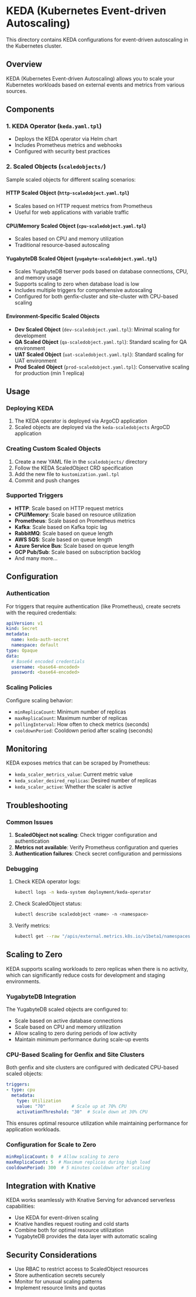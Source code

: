# KEDA (Kubernetes Event-driven Autoscaling)

This directory contains KEDA configurations for event-driven autoscaling in the Kubernetes cluster.

## Overview

KEDA (Kubernetes Event-driven Autoscaling) allows you to scale your Kubernetes workloads based on external events and metrics from various sources.

## Components

### 1. KEDA Operator (`keda.yaml.tpl`)

- Deploys the KEDA operator via Helm chart
- Includes Prometheus metrics and webhooks
- Configured with security best practices

### 2. Scaled Objects (`scaledobjects/`)

Sample scaled objects for different scaling scenarios:

#### HTTP Scaled Object (`http-scaledobject.yaml.tpl`)

- Scales based on HTTP request metrics from Prometheus
- Useful for web applications with variable traffic

#### CPU/Memory Scaled Object (`cpu-scaledobject.yaml.tpl`)

- Scales based on CPU and memory utilization
- Traditional resource-based autoscaling

#### YugabyteDB Scaled Object (`yugabyte-scaledobject.yaml.tpl`)

- Scales YugabyteDB tserver pods based on database connections, CPU, and memory usage
- Supports scaling to zero when database load is low
- Includes multiple triggers for comprehensive autoscaling
- Configured for both genfix-cluster and site-cluster with CPU-based scaling

#### Environment-Specific Scaled Objects

- **Dev Scaled Object** (`dev-scaledobject.yaml.tpl`): Minimal scaling for development
- **QA Scaled Object** (`qa-scaledobject.yaml.tpl`): Standard scaling for QA environment
- **UAT Scaled Object** (`uat-scaledobject.yaml.tpl`): Standard scaling for UAT environment
- **Prod Scaled Object** (`prod-scaledobject.yaml.tpl`): Conservative scaling for production (min 1 replica)

## Usage

### Deploying KEDA

1. The KEDA operator is deployed via ArgoCD application
2. Scaled objects are deployed via the `keda-scaledobjects` ArgoCD application

### Creating Custom Scaled Objects

1. Create a new YAML file in the `scaledobjects/` directory
2. Follow the KEDA ScaledObject CRD specification
3. Add the new file to `kustomization.yaml.tpl`
4. Commit and push changes

### Supported Triggers

- **HTTP**: Scale based on HTTP request metrics
- **CPU/Memory**: Scale based on resource utilization
- **Prometheus**: Scale based on Prometheus metrics
- **Kafka**: Scale based on Kafka topic lag
- **RabbitMQ**: Scale based on queue length
- **AWS SQS**: Scale based on queue length
- **Azure Service Bus**: Scale based on queue length
- **GCP Pub/Sub**: Scale based on subscription backlog
- And many more...

## Configuration

### Authentication

For triggers that require authentication (like Prometheus), create secrets with the required credentials:

```yaml
apiVersion: v1
kind: Secret
metadata:
  name: keda-auth-secret
  namespace: default
type: Opaque
data:
  # Base64 encoded credentials
  username: <base64-encoded>
  password: <base64-encoded>
```

### Scaling Policies

Configure scaling behavior:

- `minReplicaCount`: Minimum number of replicas
- `maxReplicaCount`: Maximum number of replicas
- `pollingInterval`: How often to check metrics (seconds)
- `cooldownPeriod`: Cooldown period after scaling (seconds)

## Monitoring

KEDA exposes metrics that can be scraped by Prometheus:

- `keda_scaler_metrics_value`: Current metric value
- `keda_scaler_desired_replicas`: Desired number of replicas
- `keda_scaler_active`: Whether the scaler is active

## Troubleshooting

### Common Issues

1. **ScaledObject not scaling**: Check trigger configuration and authentication
2. **Metrics not available**: Verify Prometheus configuration and queries
3. **Authentication failures**: Check secret configuration and permissions

### Debugging

1. Check KEDA operator logs:

   ```bash
   kubectl logs -n keda-system deployment/keda-operator
   ```

2. Check ScaledObject status:

   ```bash
   kubectl describe scaledobject <name> -n <namespace>
   ```

3. Verify metrics:

   ```bash
   kubectl get --raw "/apis/external.metrics.k8s.io/v1beta1/namespaces/default/scaledobjects/http-scaledobject"
   ```

## Scaling to Zero

KEDA supports scaling workloads to zero replicas when there is no activity, which can significantly reduce costs for development and staging environments.

### YugabyteDB Integration

The YugabyteDB scaled objects are configured to:

- Scale based on active database connections
- Scale based on CPU and memory utilization
- Allow scaling to zero during periods of low activity
- Maintain minimum performance during scale-up events

### CPU-Based Scaling for Genfix and Site Clusters

Both genfix and site clusters are configured with dedicated CPU-based scaled objects:

```yaml
triggers:
- type: cpu
  metadata:
    type: Utilization
    value: "70"          # Scale up at 70% CPU
    activationThreshold: "30"  # Scale down at 30% CPU
```

This ensures optimal resource utilization while maintaining performance for application workloads.

### Configuration for Scale to Zero

```yaml
minReplicaCount: 0  # Allow scaling to zero
maxReplicaCount: 5  # Maximum replicas during high load
cooldownPeriod: 300  # 5 minutes cooldown after scaling
```

## Integration with Knative

KEDA works seamlessly with Knative Serving for advanced serverless capabilities:

- Use KEDA for event-driven scaling
- Knative handles request routing and cold starts
- Combine both for optimal resource utilization
- YugabyteDB provides the data layer with automatic scaling

## Security Considerations

- Use RBAC to restrict access to ScaledObject resources
- Store authentication secrets securely
- Monitor for unusual scaling patterns
- Implement resource limits and quotas
